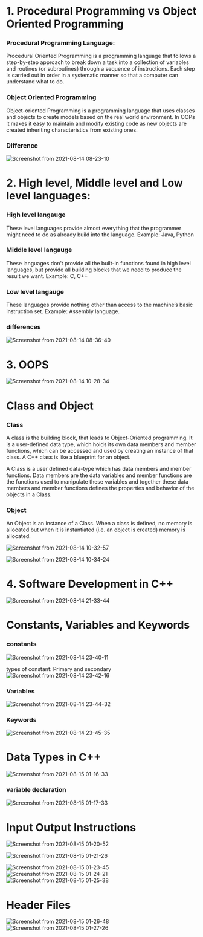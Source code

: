  # 1. Procedural Programming vs Object Oriented Programming
### Procedural Programming Language:
Procedural Oriented Programming is a programming language that follows a step-by-step approach to break down a task into a collection of variables and routines (or subroutines) through a sequence of instructions. Each step is carried out in order in a systematic manner so that a computer can understand what to do.

### Object Oriented Programming
Object-oriented Programming is a programming language that uses classes and objects to create models based on the real world environment. In OOPs it makes it easy to maintain and modify existing code as new objects are created inheriting characteristics from existing ones.

### Difference
![Screenshot from 2021-08-14 08-23-10](https://user-images.githubusercontent.com/42698268/129432279-8bc97203-2e0d-4935-a998-8a92e71e9af5.png)

 # 2. High level, Middle level and Low level languages:

### High level langauge
These level languages provide almost everything that the programmer might need to do as already build into the language.
Example: Java, Python

### Middle level langauge
These languages don’t provide all the built-in functions found in high level languages, but provide all building blocks that we need to produce the result we want.
Example: C, C++

### Low level langauge
These languages provide nothing other than access to the machine’s basic instruction set.
Example: Assembly language.

### differences
![Screenshot from 2021-08-14 08-36-40](https://user-images.githubusercontent.com/42698268/129432438-f385d6a1-2fe8-4ca4-9b0a-e3e662827094.png)

# 3. OOPS
![Screenshot from 2021-08-14 10-28-34](https://user-images.githubusercontent.com/42698268/129434732-f1b2edaf-f1bc-438d-91e1-94e72cfaaa88.png)

# Class and Object
### Class
A class is the building block, that leads to Object-Oriented programming. It is a user-defined data type, which holds its own data members and member functions, which can be accessed and used by creating an instance of that class. A C++ class is like a blueprint for an object.

A Class is a user defined data-type which has data members and member functions.
Data members are the data variables and member functions are the functions used to manipulate these variables and together these data members and member functions defines the properties and behavior of the objects in a Class.

### Object 
An Object is an instance of a Class. When a class is defined, no memory is allocated but when it is instantiated (i.e. an object is created) memory is allocated.

![Screenshot from 2021-08-14 10-32-57](https://user-images.githubusercontent.com/42698268/129434740-bac49482-89ff-45d5-ba71-cd50114b2c53.png)

![Screenshot from 2021-08-14 10-34-24](https://user-images.githubusercontent.com/42698268/129434757-fad1c4c9-d9ac-4cff-85d1-379a78c6ac11.png)

# 4. Software Development in C++
![Screenshot from 2021-08-14 21-33-44](https://user-images.githubusercontent.com/42698268/129452368-9477f639-2c6b-4939-a478-64c73f22041d.png)


# Constants, Variables and Keywords

### constants
![Screenshot from 2021-08-14 23-40-11](https://user-images.githubusercontent.com/42698268/129456594-3e110d21-f6b6-49f8-9609-b8db0be7a961.png)

types of constant: Primary and secondary
![Screenshot from 2021-08-14 23-42-16](https://user-images.githubusercontent.com/42698268/129456620-bf488532-18c0-464f-a17e-7762fe4e0da8.png)


### Variables
![Screenshot from 2021-08-14 23-44-32](https://user-images.githubusercontent.com/42698268/129456622-ca6c5925-0728-4e36-9431-e8f6ccad6368.png)

### Keywords
![Screenshot from 2021-08-14 23-45-35](https://user-images.githubusercontent.com/42698268/129456626-93114d45-ea46-4f82-8088-482001b7e80b.png)

# Data Types in C++
![Screenshot from 2021-08-15 01-16-33](https://user-images.githubusercontent.com/42698268/129458804-fd4ea922-6164-4f9b-bd10-b551edfd015d.png)

### variable declaration
![Screenshot from 2021-08-15 01-17-33](https://user-images.githubusercontent.com/42698268/129458819-8a2f665e-0125-4e75-8655-185f2b8b4572.png)

# Input Output Instructions
![Screenshot from 2021-08-15 01-20-52](https://user-images.githubusercontent.com/42698268/129458825-d1e1f1e4-f557-49bb-b880-e4dc3c2fccbe.png)

![Screenshot from 2021-08-15 01-21-26](https://user-images.githubusercontent.com/42698268/129458841-89ff5ce8-a5b9-4fac-b520-004aba0d3986.png)

![Screenshot from 2021-08-15 01-23-45](https://user-images.githubusercontent.com/42698268/129458856-6a1d6805-ec80-4998-95da-017fbfe785e8.png)
![Screenshot from 2021-08-15 01-24-21](https://user-images.githubusercontent.com/42698268/129458857-113747ac-a449-43be-8618-98478c9a56a6.png)
![Screenshot from 2021-08-15 01-25-38](https://user-images.githubusercontent.com/42698268/129458859-97ef4d51-9306-4e99-a89d-a7997b7d60b4.png)
# Header Files

![Screenshot from 2021-08-15 01-26-48](https://user-images.githubusercontent.com/42698268/129458861-4aef5c06-1f7c-4f32-a5d6-475c70497c8b.png)
![Screenshot from 2021-08-15 01-27-26](https://user-images.githubusercontent.com/42698268/129458863-3623c695-8aa5-458e-a327-9c48452f11e2.png)
















